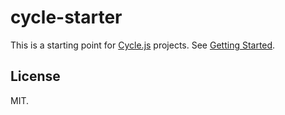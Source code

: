 # cycle-starter

This is a starting point for [Cycle.js](http://cycle.js.org/) projects. See [Getting Started](http://cycle.js.org/getting-started.html).

## License

MIT.

